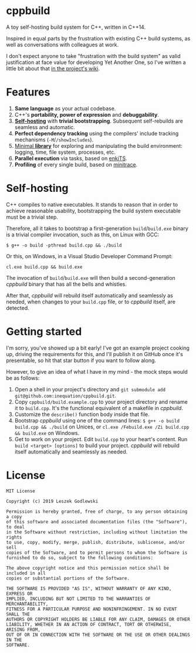 # cppbuild

A toy self-hosting build system for C++, written in C++14.

Inspired in equal parts by the frustration with existing C++ build systems, as well as conversations with colleagues at work.

I don't expect anyone to take "frustration with the build system" as valid justification at face value for developing Yet Another One, so I've written a little bit about that [in the project's wiki](https://github.com/inequation/cppbuild/wiki/Rationale).

# Features

1. **Same language** as your actual codebase.
2. C++'s **portability, power of expression** and **debuggability**.
3. [**Self-hosting**](https://github.com/inequation/cppbuild#self-hosting) with **trivial bootstrapping**. Subsequent self-rebuilds are seamless and automatic.
4. **Perfect dependency tracking** using the compilers' include tracking mechanisms (`-M`/`/showIncludes`).
5. [Minimal **library**](cbl.h) for exploring and manipulating the build environment: logging, time, file system, processes, etc.
6. **Parallel execution** via tasks, based on [enkiTS](https://github.com/dougbinks/enkiTS).
7. **Profiling** of every single build, based on [minitrace](https://github.com/hrydgard/minitrace).

# Self-hosting

C++ compiles to native executables. It stands to reason that in order to achieve reasonable usability, bootstrapping the build system executable must be a trivial step.

Therefore, all it takes to bootstrap a first-generation `build`/`build.exe` binary is a trivial compiler invocation, such as this, on Linux with GCC:
```
$ g++ -o build -pthread build.cpp && ./build
```
Or this, on Windows, in a Visual Studio Developer Command Prompt:
```
cl.exe build.cpp && build.exe
```
The invocation of `build`/`build.exe` will then build a second-generation *cppbuild* binary that has all the bells and whistles.

After that, *cppbuild* will rebuild itself automatically and seamlessly as needed, when changes to your `build.cpp` file, or to *cppbuild* itself, are detected.

# Getting started

I'm sorry, you've showed up a bit early! I've got an example project cooking up, driving the requirements for this, and I'll publish it on GitHub once it's presentable, so hit that star button if you want to follow along.

However, to give an idea of what I have in my mind - the mock steps would be as follows:
1. Open a shell in your project's directory and `git submodule add git@github.com:inequation/cppbuild.git`.
2. Copy `cppbuild/build.example.cpp` to your project directory and rename it to `build.cpp`. It's the functional equivalent of a makefile in *cppbuild*.
3. Customize the `describe()` function body inside that file.
4. Bootstrap *cppbuild* using one of the command lines:
   `$ g++ -o build build.cpp && ./build` on Unices, or
   `cl.exe /Febuild.exe /Zi build.cpp && build.exe` on Windows.
5. Get to work on your project. Edit `build.cpp` to your heart's content. Run `build <target> [options]` to build your project. *cppbuild* will rebuild itself automatically and seamlessly as needed.

# License

```
MIT License

Copyright (c) 2019 Leszek Godlewski

Permission is hereby granted, free of charge, to any person obtaining a copy
of this software and associated documentation files (the "Software"), to deal
in the Software without restriction, including without limitation the rights
to use, copy, modify, merge, publish, distribute, sublicense, and/or sell
copies of the Software, and to permit persons to whom the Software is
furnished to do so, subject to the following conditions:

The above copyright notice and this permission notice shall be included in all
copies or substantial portions of the Software.

THE SOFTWARE IS PROVIDED "AS IS", WITHOUT WARRANTY OF ANY KIND, EXPRESS OR
IMPLIED, INCLUDING BUT NOT LIMITED TO THE WARRANTIES OF MERCHANTABILITY,
FITNESS FOR A PARTICULAR PURPOSE AND NONINFRINGEMENT. IN NO EVENT SHALL THE
AUTHORS OR COPYRIGHT HOLDERS BE LIABLE FOR ANY CLAIM, DAMAGES OR OTHER
LIABILITY, WHETHER IN AN ACTION OF CONTRACT, TORT OR OTHERWISE, ARISING FROM,
OUT OF OR IN CONNECTION WITH THE SOFTWARE OR THE USE OR OTHER DEALINGS IN THE
SOFTWARE.
```
